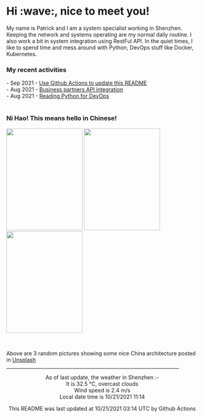 <h1> Hi :wave:, nice to meet you! </h1>

<!-- <img align='right' src="https://media.giphy.com/media/3o6ZsWiPs8bx32YWyY/giphy.gif" width="300" /> -->

<p alight="left">My name is Patrick and I am a system specialist working in Shenzhen. Keeping the network and systems operating are my normal daily routine. I also work a bit in system integration using RestFul API. In the quiet times, I like to spend time and mess around with Python, DevOps stuff like Docker, Kubernetes.</p>
<h3>My recent activities</h3>
<!-- Activities start -->
- Sep 2021 - <a href='https://docs.github.com/en/actions' target='_blank'>Use Github Actions to update this README</a><br>
- Aug 2021 - <a href='#' target='_blank'>Business partners API integration</a><br>
- Aug 2021 - <a href='https://book.douban.com/subject/34787347/' target='_blank'>Reading Python for DevOps</a><br><!-- Activities end -->
<br>

<h3>Ni Hao! This means hello in Chinese!</h3>
<!-- Picture start -->
<p><img width="200" height="267" src="https://images.unsplash.com/photo-1602345252853-6066a0199c1d?crop=entropy&cs=tinysrgb&fit=max&fm=jpg&ixid=MnwyNjYzMzV8MHwxfHJhbmRvbXx8fHx8fHx8fDE2MzQ3ODYwNjM&ixlib=rb-1.2.1&q=80&w=200" /> <img width="200" height="267" src="https://images.unsplash.com/photo-1628353584529-131430070c13?crop=entropy&cs=tinysrgb&fit=max&fm=jpg&ixid=MnwyNjYzMzV8MHwxfHJhbmRvbXx8fHx8fHx8fDE2MzQ3ODYwNjM&ixlib=rb-1.2.1&q=80&w=200" /> <img width="200" height="267" src="https://images.unsplash.com/photo-1628143651406-04c07dbde4be?crop=entropy&cs=tinysrgb&fit=max&fm=jpg&ixid=MnwyNjYzMzV8MHwxfHJhbmRvbXx8fHx8fHx8fDE2MzQ3ODYwNjM&ixlib=rb-1.2.1&q=80&w=200" /> </p><!-- Picture end -->
<br>
<p>Above are 3 random pictures showing some nice China architecture posted in <a href='https://unsplash.com/' target='_blank'>Unsplash</a></p>

<hr size='8' width='90%'>

<!-- Weather start -->
<p align="center">As of last update, the weather in Shenzhen :- <br>
It is 32.5 &#8451;, overcast clouds<br>
Wind speed is 2.4 m/s<br>
Local date time is 10/21/2021 11:14<br></p><!-- Weather end -->
<!-- Updatetime start -->
<p align="center">This README was last updated at 10/21/2021 03:14 UTC by Github Actions</p><!-- Updatetime end -->
